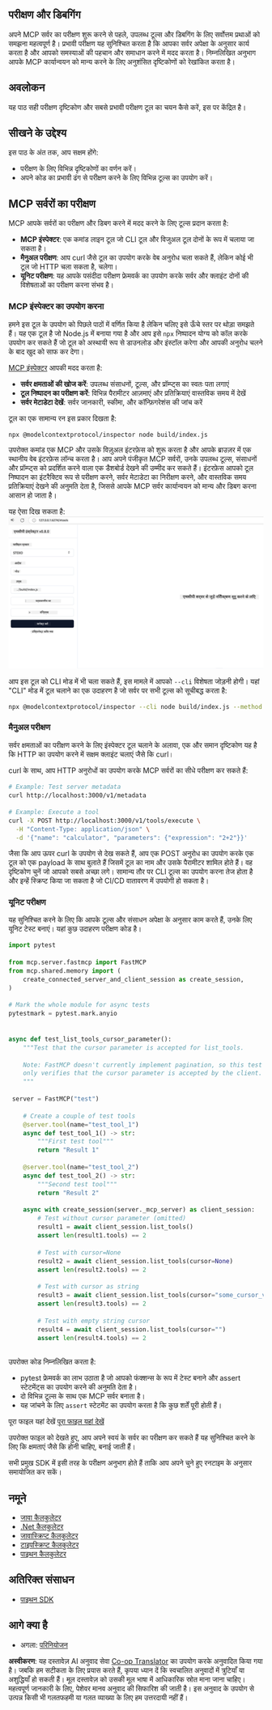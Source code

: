<!--
CO_OP_TRANSLATOR_METADATA:
{
  "original_hash": "717f34718a773f6cf52d8445e40a96bf",
  "translation_date": "2025-05-17T12:40:58+00:00",
  "source_file": "03-GettingStarted/07-testing/README.md",
  "language_code": "hi"
}
-->
## परीक्षण और डिबगिंग

अपने MCP सर्वर का परीक्षण शुरू करने से पहले, उपलब्ध टूल्स और डिबगिंग के लिए सर्वोत्तम प्रथाओं को समझना महत्वपूर्ण है। प्रभावी परीक्षण यह सुनिश्चित करता है कि आपका सर्वर अपेक्षा के अनुसार कार्य करता है और आपको समस्याओं की पहचान और समाधान करने में मदद करता है। निम्नलिखित अनुभाग आपके MCP कार्यान्वयन को मान्य करने के लिए अनुशंसित दृष्टिकोणों को रेखांकित करता है।

## अवलोकन

यह पाठ सही परीक्षण दृष्टिकोण और सबसे प्रभावी परीक्षण टूल का चयन कैसे करें, इस पर केंद्रित है।

## सीखने के उद्देश्य

इस पाठ के अंत तक, आप सक्षम होंगे:

- परीक्षण के लिए विभिन्न दृष्टिकोणों का वर्णन करें।
- अपने कोड का प्रभावी ढंग से परीक्षण करने के लिए विभिन्न टूल्स का उपयोग करें।

## MCP सर्वरों का परीक्षण

MCP आपके सर्वरों का परीक्षण और डिबग करने में मदद करने के लिए टूल्स प्रदान करता है:

- **MCP इंस्पेक्टर**: एक कमांड लाइन टूल जो CLI टूल और विजुअल टूल दोनों के रूप में चलाया जा सकता है।
- **मैनुअल परीक्षण**: आप curl जैसे टूल का उपयोग करके वेब अनुरोध चला सकते हैं, लेकिन कोई भी टूल जो HTTP चला सकता है, चलेगा।
- **यूनिट परीक्षण**: यह आपके पसंदीदा परीक्षण फ्रेमवर्क का उपयोग करके सर्वर और क्लाइंट दोनों की विशेषताओं का परीक्षण करना संभव है।

### MCP इंस्पेक्टर का उपयोग करना

हमने इस टूल के उपयोग को पिछले पाठों में वर्णित किया है लेकिन चलिए इसे ऊँचे स्तर पर थोड़ा समझते हैं। यह एक टूल है जो Node.js में बनाया गया है और आप इसे `npx` निष्पादन योग्य को कॉल करके उपयोग कर सकते हैं जो टूल को अस्थायी रूप से डाउनलोड और इंस्टॉल करेगा और आपकी अनुरोध चलने के बाद खुद को साफ कर देगा।

[MCP इंस्पेक्टर](https://github.com/modelcontextprotocol/inspector) आपकी मदद करता है:

- **सर्वर क्षमताओं की खोज करें**: उपलब्ध संसाधनों, टूल्स, और प्रॉम्प्ट्स का स्वतः पता लगाएं
- **टूल निष्पादन का परीक्षण करें**: विभिन्न पैरामीटर आज़माएं और प्रतिक्रियाएं वास्तविक समय में देखें
- **सर्वर मेटाडेटा देखें**: सर्वर जानकारी, स्कीमा, और कॉन्फ़िगरेशंस की जांच करें

टूल का एक सामान्य रन इस प्रकार दिखता है:

```bash
npx @modelcontextprotocol/inspector node build/index.js
```

उपरोक्त कमांड एक MCP और उसके विज़ुअल इंटरफ़ेस को शुरू करता है और आपके ब्राउज़र में एक स्थानीय वेब इंटरफ़ेस लॉन्च करता है। आप अपने पंजीकृत MCP सर्वरों, उनके उपलब्ध टूल्स, संसाधनों और प्रॉम्प्ट्स को प्रदर्शित करने वाला एक डैशबोर्ड देखने की उम्मीद कर सकते हैं। इंटरफ़ेस आपको टूल निष्पादन का इंटरैक्टिव रूप से परीक्षण करने, सर्वर मेटाडेटा का निरीक्षण करने, और वास्तविक समय प्रतिक्रियाएं देखने की अनुमति देता है, जिससे आपके MCP सर्वर कार्यान्वयन को मान्य और डिबग करना आसान हो जाता है।

यह ऐसा दिख सकता है: ![Inspector](../../../../translated_images/connect.e0d648e6ecb359d05b60bba83261a6e6e73feb05290c47543a9994ca02e78886.hi.png)

आप इस टूल को CLI मोड में भी चला सकते हैं, इस मामले में आपको `--cli` विशेषता जोड़नी होगी। यहां "CLI" मोड में टूल चलाने का एक उदाहरण है जो सर्वर पर सभी टूल्स को सूचीबद्ध करता है:

```sh
npx @modelcontextprotocol/inspector --cli node build/index.js --method tools/list
```

### मैनुअल परीक्षण

सर्वर क्षमताओं का परीक्षण करने के लिए इंस्पेक्टर टूल चलाने के अलावा, एक और समान दृष्टिकोण यह है कि HTTP का उपयोग करने में सक्षम क्लाइंट चलाएं जैसे कि curl।

curl के साथ, आप HTTP अनुरोधों का उपयोग करके MCP सर्वरों का सीधे परीक्षण कर सकते हैं:

```bash
# Example: Test server metadata
curl http://localhost:3000/v1/metadata

# Example: Execute a tool
curl -X POST http://localhost:3000/v1/tools/execute \
  -H "Content-Type: application/json" \
  -d '{"name": "calculator", "parameters": {"expression": "2+2"}}'
```

जैसा कि आप ऊपर curl के उपयोग से देख सकते हैं, आप एक POST अनुरोध का उपयोग करके एक टूल को एक payload के साथ बुलाते हैं जिसमें टूल का नाम और उसके पैरामीटर शामिल होते हैं। वह दृष्टिकोण चुनें जो आपको सबसे अच्छा लगे। सामान्य तौर पर CLI टूल्स का उपयोग करना तेज होता है और इन्हें स्क्रिप्ट किया जा सकता है जो CI/CD वातावरण में उपयोगी हो सकता है।

### यूनिट परीक्षण

यह सुनिश्चित करने के लिए कि आपके टूल्स और संसाधन अपेक्षा के अनुसार काम करते हैं, उनके लिए यूनिट टेस्ट बनाएं। यहां कुछ उदाहरण परीक्षण कोड है।

```python
import pytest

from mcp.server.fastmcp import FastMCP
from mcp.shared.memory import (
    create_connected_server_and_client_session as create_session,
)

# Mark the whole module for async tests
pytestmark = pytest.mark.anyio


async def test_list_tools_cursor_parameter():
    """Test that the cursor parameter is accepted for list_tools.

    Note: FastMCP doesn't currently implement pagination, so this test
    only verifies that the cursor parameter is accepted by the client.
    """

 server = FastMCP("test")

    # Create a couple of test tools
    @server.tool(name="test_tool_1")
    async def test_tool_1() -> str:
        """First test tool"""
        return "Result 1"

    @server.tool(name="test_tool_2")
    async def test_tool_2() -> str:
        """Second test tool"""
        return "Result 2"

    async with create_session(server._mcp_server) as client_session:
        # Test without cursor parameter (omitted)
        result1 = await client_session.list_tools()
        assert len(result1.tools) == 2

        # Test with cursor=None
        result2 = await client_session.list_tools(cursor=None)
        assert len(result2.tools) == 2

        # Test with cursor as string
        result3 = await client_session.list_tools(cursor="some_cursor_value")
        assert len(result3.tools) == 2

        # Test with empty string cursor
        result4 = await client_session.list_tools(cursor="")
        assert len(result4.tools) == 2
    
```

उपरोक्त कोड निम्नलिखित करता है:

- pytest फ्रेमवर्क का लाभ उठाता है जो आपको फंक्शन्स के रूप में टेस्ट बनाने और assert स्टेटमेंट्स का उपयोग करने की अनुमति देता है।
- दो विभिन्न टूल्स के साथ एक MCP सर्वर बनाता है।
- यह जांचने के लिए `assert` स्टेटमेंट का उपयोग करता है कि कुछ शर्तें पूरी होती हैं।

पूरा फाइल यहां देखें [पूरा फाइल यहां देखें](https://github.com/modelcontextprotocol/python-sdk/blob/main/tests/client/test_list_methods_cursor.py)

उपरोक्त फाइल को देखते हुए, आप अपने स्वयं के सर्वर का परीक्षण कर सकते हैं यह सुनिश्चित करने के लिए कि क्षमताएं जैसे कि होनी चाहिए, बनाई जाती हैं।

सभी प्रमुख SDK में इसी तरह के परीक्षण अनुभाग होते हैं ताकि आप अपने चुने हुए रनटाइम के अनुसार समायोजित कर सकें।

## नमूने

- [जावा कैलकुलेटर](../samples/java/calculator/README.md)
- [.Net कैलकुलेटर](../../../../03-GettingStarted/samples/csharp)
- [जावास्क्रिप्ट कैलकुलेटर](../samples/javascript/README.md)
- [टाइपस्क्रिप्ट कैलकुलेटर](../samples/typescript/README.md)
- [पाइथन कैलकुलेटर](../../../../03-GettingStarted/samples/python)

## अतिरिक्त संसाधन

- [पाइथन SDK](https://github.com/modelcontextprotocol/python-sdk)

## आगे क्या है

- अगला: [परिनियोजन](/03-GettingStarted/08-deployment/README.md)

**अस्वीकरण**:
यह दस्तावेज़ AI अनुवाद सेवा [Co-op Translator](https://github.com/Azure/co-op-translator) का उपयोग करके अनुवादित किया गया है। जबकि हम सटीकता के लिए प्रयास करते हैं, कृपया ध्यान दें कि स्वचालित अनुवादों में त्रुटियाँ या अशुद्धियाँ हो सकती हैं। मूल दस्तावेज़ को उसकी मूल भाषा में आधिकारिक स्रोत माना जाना चाहिए। महत्वपूर्ण जानकारी के लिए, पेशेवर मानव अनुवाद की सिफारिश की जाती है। इस अनुवाद के उपयोग से उत्पन्न किसी भी गलतफहमी या गलत व्याख्या के लिए हम उत्तरदायी नहीं हैं।